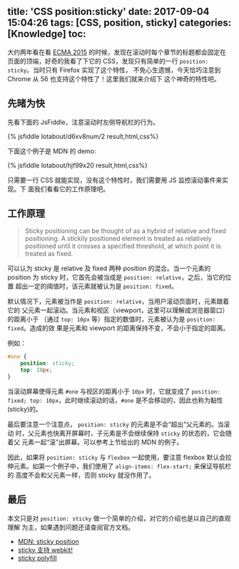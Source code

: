 title: 'CSS position:sticky'
date: 2017-09-04 15:04:26
tags: [CSS, position, sticky]
categories: [Knowledge]
toc:
---

大约两年看在看 [ECMA 2015](https://www.ecma-international.org/ecma-262/6.0/)
的时候，发现在滚动时每个章节的标题都会固定在页面的顶端，好奇的我看了下它的
CSS，发现只有简单的一行 `position: sticky`。当时只有 Firefox 实现了这个特性，
不免心生遗憾，今天恰巧注意到 Chrome 从 56 也支持这个特性了！这里我们就来介绍下
这个神奇的特性吧。

## 先暏为快

先看下面的 JsFiddle，注意滚动时左侧导航栏的行为。

{% jsfiddle lotabout/d6xv8num/2 result,html,css%}

下面这个例子是 MDN 的 demo:

{% jsfiddle lotabout/hjf99x20 result,html,css%}

只需要一行 CSS 就能实现，没有这个特性时，我们需要用 JS 监控滚动事件来实现。下
面我们看看它的工作原理吧。

## 工作原理

> Sticky positioning can be thought of as a hybrid of relative and fixed
> positioning. A stickily positioned element is treated as relatively positioned
> until it crosses a specified threshold, at which point it is treated as fixed.

可以认为 sticky 是 relative 及 fixed 两种 position 的混合。当一个元素的
position 为 sticky 时，它首先会被当成是 `position: relative`，之后，当它的位置
超出一定的阈值时，该元素就被认为是 `position: fixed`。

默认情况下，元素被当作是 `position: relative`，当用户滚动页面时，元素跟着它的
父元素一起滚动。当元素和视区（viewport，这里可以理解成浏览器窗口）的距离小于
（通过 `top: 10px` 等）指定的数值时，元素被认为是 `position: fixed`。造成的效
果是元素和 viewport 的距离保持不变，不会小于指定的距离。

例如：

```css
#one {
    position: sticky;
    top: 10px;
}
```

当滚动屏幕使得元素 `#one` 与视区的距离小于 `10px` 时，它就变成了 `position:
fixed; top: 10px`，此时继续滚动的话，`#one` 是不会移动的，因此也称为黏性
(sticky)的。

最后要注意一个注意点， `position: sticky` 的元素是不会“超出”父元素的。当滚动
时，父元素也快离开屏幕时，子元素是不会继续保持 `sticky` 的状态的，它会随着父
元素一起“滚”出屏幕。可以参考上节给出的 MDN 的例子。

因此，如果将 `position: sticky` 与 `flexbox` 一起使用，要注意 flexbox 默认会拉
伸元素。如第一个例子中，我们使用了 `align-items: flex-start;` 来保证导航栏的
高度不会和父元素一样，否则 sticky 就没作用了。

## 最后

本文只是对 `position: sticky` 做一个简单的介绍，对它的介绍也是以自己的直观理解
为主，如果遇到问题还请查阅官方文档。

- [MDN: sticky position](https://developer.mozilla.org/en/docs/Web/CSS/position#Sticky_positioning)
- [sticky 支持 webkit!](https://developers.google.com/web/updates/2012/08/Stick-your-landings-position-sticky-lands-in-WebKit)
- [sticky polyfill](https://github.com/wilddeer/stickyfill)
